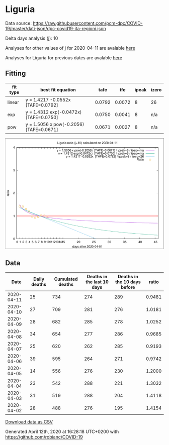 # Liguria

Data source: https://raw.githubusercontent.com/pcm-dpc/COVID-19/master/dati-json/dpc-covid19-ita-regioni.json

Delta days analysis (j): 10

Analyses for other values of j for 2020-04-11 are avalable [here](../README.md)

Analyses for Liguria for previous dates are avalable [here](../../README.md)

## Fitting 
|fit type|best fit equation|tafe|tfe|ipeak|izero|
|-------|-----|--------|------|---|---|
|linear|y = 1.4217 -0.0552x  [TAFE=0.0792]|0.0792|0.0072|8|26|
|exp|y = 1.4312 exp(-0.0472x)  [TAFE=0.0750]|0.0750|0.0041|8|n/a|
|pow|y = 1.5056 x pow(-0.2056)  [TAFE=0.0671]|0.0671|0.0027|8|n/a|

![Plot](COVID-19_liguria_j10_2020-04-11.png)

## Data
|Date|Daily deaths|Cumulated deaths|Deaths in the last 10 days|Deaths in the 10 days before|ratio|
|----|----------|-----------|-------|--------------------|-----|
|2020-04-11|25|734|274|289|0.9481|
|2020-04-10|27|709|281|276|1.0181|
|2020-04-09|28|682|285|278|1.0252|
|2020-04-08|34|654|277|286|0.9685|
|2020-04-07|25|620|262|285|0.9193|
|2020-04-06|39|595|264|271|0.9742|
|2020-04-05|14|556|276|230|1.2000|
|2020-04-04|23|542|288|221|1.3032|
|2020-04-03|31|519|288|204|1.4118|
|2020-04-02|28|488|276|195|1.4154|

[Download data as CSV](COVID-19_liguria_j10_2020-04-11.csv)

Generated April 12th, 2020 at 16:28:18 UTC+0200 with https://github.com/robianc/COVID-19
